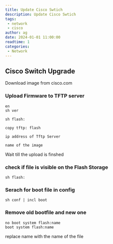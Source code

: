 ```yaml
---
title: Update Cisco Swtich
description: Update Cisco Swtich
tags:
 - network
 - cisco
author: ag
date: 2024-01-01 11:00:00
readtime: 1
categories:
 - Network
---
```



## Cisco Switch Upgrade

Download image from cisco.com

### Upload Firmware to TFTP server

```cli
en
sh ver

sh flash:

copy tftp: flash

ip address of Tftp Server

name of the image

```

Wait till the upload is finshed

### check if file is visible on the Flash Storage
```cli
sh flash:
```

### Serach for boot file in config 
```cli
sh conf | incl boot
```
### Remove old bootfile and new one
```cli
no boot system flash:name
boot system flash:name
```
replace name with the name of the file
